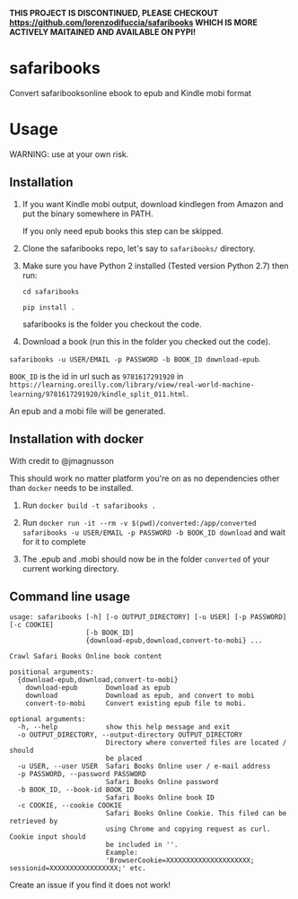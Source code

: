 **THIS PROJECT IS DISCONTINUED, PLEASE CHECKOUT https://github.com/lorenzodifuccia/safaribooks WHICH IS MORE ACTIVELY MAITAINED AND AVAILABLE ON PYPI!**

# safaribooks
Convert safaribooksonline ebook to epub and Kindle mobi format

# Usage
WARNING: use at your own risk.

## Installation

1. If you want Kindle mobi output, download kindlegen from Amazon and put the binary somewhere in PATH.

   If you only need epub books this step can be skipped.

2. Clone the safaribooks repo, let's say to `safaribooks/` directory.

3. Make sure you have Python 2 installed (Tested version Python 2.7) then run:

   `cd safaribooks`

   `pip install .`

   safaribooks is the folder you checkout the code.

4. Download a book (run this in the folder you checked out the code).

  `safaribooks -u USER/EMAIL -p PASSWORD -b BOOK_ID download-epub`.

   `BOOK_ID` is the id in url such as `9781617291920` in `https://learning.oreilly.com/library/view/real-world-machine-learning/9781617291920/kindle_split_011.html`.

   An epub and a mobi file will be generated.


## Installation with docker

With credit to @jmagnusson

This should work no matter platform you're on as no dependencies other than `docker` needs to be installed.

1. Run `docker build -t safaribooks .`

2. Run `docker run -it --rm -v $(pwd)/converted:/app/converted safaribooks -u USER/EMAIL -p PASSWORD -b BOOK_ID download` and wait for it to complete

3. The .epub and .mobi should now be in the folder `converted` of your current working directory.

## Command line usage

```
usage: safaribooks [-h] [-o OUTPUT_DIRECTORY] [-u USER] [-p PASSWORD] [-c COOKIE]
                   [-b BOOK_ID]
                   {download-epub,download,convert-to-mobi} ...

Crawl Safari Books Online book content

positional arguments:
  {download-epub,download,convert-to-mobi}
    download-epub       Download as epub
    download            Download as epub, and convert to mobi
    convert-to-mobi     Convert existing epub file to mobi.

optional arguments:
  -h, --help            show this help message and exit
  -o OUTPUT_DIRECTORY, --output-directory OUTPUT_DIRECTORY
                        Directory where converted files are located / should
                        be placed
  -u USER, --user USER  Safari Books Online user / e-mail address
  -p PASSWORD, --password PASSWORD
                        Safari Books Online password
  -b BOOK_ID, --book-id BOOK_ID
                        Safari Books Online book ID
  -c COOKIE, --cookie COOKIE
                        Safari Books Online Cookie. This filed can be retrieved by
                        using Chrome and copying request as curl. Cookie input should
                        be included in ''.
                        Example:
                        'BrowserCookie=XXXXXXXXXXXXXXXXXXXXX; sessionid=XXXXXXXXXXXXXXXXX;' etc.
```

Create an issue if you find it does not work!
